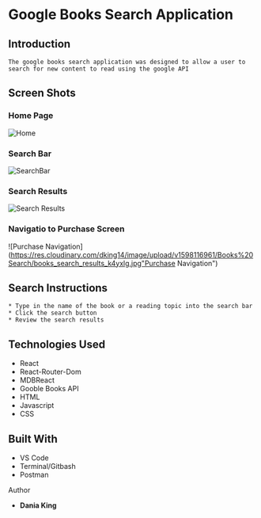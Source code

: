 # Google Books Search Application

## Introduction

    The google books search application was designed to allow a user to
    search for new content to read using the google API

## Screen Shots

### Home Page

![Home](https://res.cloudinary.com/dking14/image/upload/v1598116961/Books%20Search/books_landing_zkb62n.jpg "Home Screen")

### Search Bar

![SearchBar](https://res.cloudinary.com/dking14/image/upload/v1598116962/Books%20Search/books_search_zmxfu9.jpg "Search Bar")

### Search Results

![Search Results](https://res.cloudinary.com/dking14/image/upload/v1598116961/Books%20Search/books_search_results_k4yxlg.jpg "Search Results")

### Navigatio to Purchase Screen

![Purchase Navigation](https://res.cloudinary.com/dking14/image/upload/v1598116961/Books%20Search/books_search_results_k4yxlg.jpg"Purchase Navigation")

## Search Instructions

    * Type in the name of the book or a reading topic into the search bar
    * Click the search button
    * Review the search results

## Technologies Used

- React
- React-Router-Dom
- MDBReact
- Gooble Books API
- HTML
- Javascript
- CSS

## Built With

- VS Code
- Terminal/Gitbash
- Postman

Author

- **Dania King**
